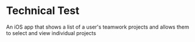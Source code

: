 # Technical Test

An iOS app that shows a list of a user's teamwork projects and allows them to select and view individual projects

